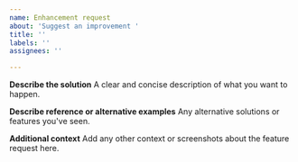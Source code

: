 ```yaml
---
name: Enhancement request
about: 'Suggest an improvement '
title: ''
labels: ''
assignees: ''

---
```


**Describe the solution**
A clear and concise description of what you want to happen.

**Describe reference or alternative examples**
Any alternative solutions or features you've seen. 

**Additional context**
Add any other context or screenshots about the feature request here.
